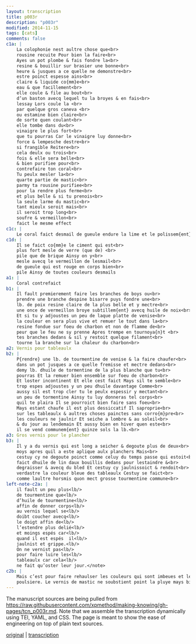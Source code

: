 ```yaml
---
layout: transcription
title: p003r
description: "p003r"
modified: 2014-11-15
tags: [cats]
comments: false
c1a: |
    La colophonie nest aultre chose que<br>
    rousine recuite Pour bien la faire<br>
    Ayes un pot plombe & fais fondre la<br>
    resine & bouillir sur brasier une bonne<br>
    heure & jusques a ce quelle ne demonstre<br>
    estre poinct espesse ains<br>
    claire & liquide co{mm}e<br>
    eau & que facillement<br>
    elle coule & file au bout<br>
    d’un baston avecq lequel tu la broyes & en fais<br>
    lessay Lors coule la <br>
    par quelque gros caneva <br>
    ou estamine bien claire<br>
    de sorte quen coulant<br>
    elle tombe dans du<br>
    vinaigre le plus fort<br>
    que tu pourras Car le vinaigre luy donne<br>
    force & lempesche destre<br>
    si frangible Reitere<br>
    cela deulx ou trois<br>
    fois & elle sera belle<br>
    & bien purifiee pour<br>
    contrefaire ton coral<br>
    Tu peulx mesler la<br>
    quarte partie de mastic<br>
    parmy ta rousine purifiee<br>
    pour la rendre plus ferme<br>
    et plus belle & si tu prenois<br>
    la seule larme du mastic<br>
    tant mieulx seroit mais<br>
    il seroit trop long<br>
    soufre & vermeillon<br>
    faict le mesme effect
c1c: |
    Le coral faict desmail de gueule endure la lime et le polissem{ent}
c1d: |
    Il se faict co{mm}e le ciment qui est<br>
    plus fort mesle de verre (que de) <br>
    pile que de brique Ainsy on y<br>
    mesle avecq le vermeillon de lesmail<br>
    de gueule qui est rouge en corps bien<br>
    pile Ainsy de toutes couleurs desmails
a1: |
    Coral contrefaict
b1: |
    Il fault premierement faire les branches de boys ou<br>
    prendre une branche despine bisarre puys fondre une<br>
    lb. de poix resine claire de la plus belle et y mectre<br>
    une once de vermeillon broye subtillem{ent} avecq huile de noix<br>
    Et si tu y adjoustes un peu de laque platte de venise<br>
    la couleur en sera plus vive et remuer le tout dans la<br>
    resine fondue sur foeu de charbon et non de flamme de<br>
    peur que le feu ne sy prenne Apres trempe en tournoya{n}t <br>
    tes branches dedans & sil y restoit quelque filament<br>
    tourne la branche sur la chaleur du charbon<br>
a2: Vernis pour tableaulx
b2: |
    P{rendre} une lb. de tourmentine de venise & la faire chaufer<br>
    dans un pot jusques a ce quelle fremisse et mectre dedans<br>
    demy lb. dhuile de tormentine de la plus blanche que tu<br>
    pourras Et la remuer bien ensemble sur foeu de charbon<br>
    Et loster incontinent Et elle cest faict Mays sil te semble<br>
    trop espes adjoustes y un peu dhuile davantage Comme<br>
    aussy sil est trop cler tu le peulx espessir y mectant<br>
    un peu de tormentine Ainsy tu luy donneras tel corps<br>
    quil te plaira Il se pourroict bien faire sans foeu<br>
    Mays estant chaufe il est plus dessiccatif Il saproprie<br>
    sur les tableaulx & aultres choses painctes sans corro{m}pre<br>
    les couleurs ne jaulnir Et seiche a lombre & au soleil<br>
    & du jour au lendemain Et aussy bien en hiver quen este<br>
    il se vend communem{ent} quinze sols la lb.<br>
a3: Gros vernis pour le plancher
b3: |
    Il y a du vernis qui est long a seicher & degoute plus de deux<br>
    moys apres quil a este aplique aulx planchers Mais<br>
    cestuy cy ne degoute poinct comme celuy du temps passe qui estoit<br>
    faict dhuile de lin daux bouillis dedans pour lestaindre &<br>
    degraisser & avecq du bled Et cestuy cy jaulnissoict & rendoit<br>
    verdastre la couleur bleue des tableaulx Cestuy se faict<br>
    comme laultre horsmis quon mect grosse tourmentine commune<br>
left-note-c2a: |
    il fault un peu plus<lb/>
    de tourmentine que<lb/>
    d’huile de tourmentine<lb/>
    affin de donner corps<lb/>
    au vernis lequel se<lb/>
    doibt coucher avecq<lb/>
    le doigt affin de<lb/>
    l’estendre plus delié<lb/>
    et moings espés car<lb/>
    quand il est espés  il<lb/>
    jaulnist et grippe.<lb/>
    On ne vernist pas<lb/>
    pour faire luire les<lb/>
    tableaulx car cela<lb/>
    ne fait qu’oster leur jour.</note>
c2b: |
    Mais c’est pour faire rehaulser les couleurs qui sont imbeues et les garder de la<lb/>
    poulsiere. Le vernis de mastic ne soubstient point la pluye mays bien celui d’huile et rousine. </note>
---
```


The manuscript sources are being pulled from <https://raw.githubusercontent.com/xpmethod/making-knowing/gh-pages/tcn_p003r.md>. Note that we assemble the transcription dynamically using TEI, YAML, and CSS. The page is meant to show the ease of engineering on top of plain text sources.

[original](manuscript.html) \| [transcription](tcn_p003r.html)
